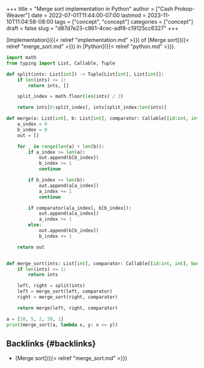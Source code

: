 +++
title = "Merge sort implementation in Python"
author = ["Cash Prokop-Weaver"]
date = 2022-07-01T11:44:00-07:00
lastmod = 2023-11-10T11:04:58-08:00
tags = ["concept", "concept"]
categories = ["concept"]
draft = false
slug = "d87d7e23-c861-4cec-adf8-c19125cc6327"
+++

[Implementation]({{< relref "implementation.md" >}}) of [Merge sort]({{< relref "merge_sort.md" >}}) in [Python]({{< relref "python.md" >}}).

```python
import math
from typing import List, Callable, Tuple

def split(ints: List[int]) -> Tuple[List[int], List[int]]:
    if len(ints) <= 1:
        return ints, []

    split_index = math.floor(len(ints) / 2)

    return ints[0:split_index], ints[split_index:len(ints)]

def merge(a: List[int], b: List[int], comparator: Callable[[id:int, int], bool]) -> List[int]:
    a_index = 0
    b_index = 0
    out = []

    for _ in range(len(a) + len(b)):
        if a_index >= len(a):
            out.append(b[b_index])
            b_index += 1
            continue

        if b_index >= len(b):
            out.append(a[a_index])
            a_index += 1
            continue

        if comparator(a[a_index], b[b_index]):
            out.append(a[a_index])
            a_index += 1
        else:
            out.append(b[b_index])
            b_index += 1

    return out


def merge_sort(ints: List[int], comparator: Callable[[id:int, int], bool]) -> None:
    if len(ints) <= 1:
        return ints

    left, right = split(ints)
    left = merge_sort(left, comparator)
    right = merge_sort(right, comparator)

    return merge(left, right, comparator)

a = [10, 5, 2, 20, 1]
print(merge_sort(a, lambda x, y: x <= y))
```


## Backlinks {#backlinks}

-   [Merge sort]({{< relref "merge_sort.md" >}})
